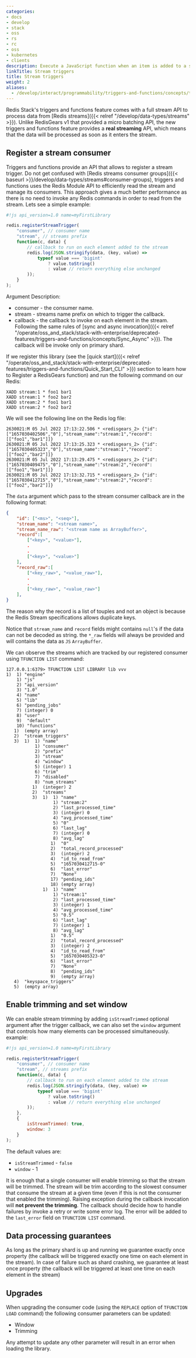 ```yaml
---
categories:
- docs
- develop
- stack
- oss
- rs
- rc
- oss
- kubernetes
- clients
description: Execute a JavaScript function when an item is added to a stream
linkTitle: Stream triggers
title: Stream triggers
weight: 2
aliases:
  - /develop/interact/programmability/triggers-and-functions/concepts/triggers/stream_triggers/
---
```


Redis Stack's triggers and functions feature comes with a full stream API to process data from [Redis streams]({{< relref "/develop/data-types/streams" >}}). Unlike RedisGears v1 that provided a micro batching API, the new triggers and functions feature provides a **real streaming** API, which means that the data will be processed as soon as it enters the stream.

## Register a stream consumer

Triggers and functions provide an API that allows to register a stream trigger. Do not get confused with [Redis streams consumer groups]({{< baseurl >}}/develop/data-types/streams#consumer-groups), triggers and functions uses the Redis Module API to efficiently read the stream and manage its consumers. This approach gives a much better performance as there is no need to invoke any Redis commands in order to read from the stream. Lets see a simple example:

```js
#!js api_version=1.0 name=myFirstLibrary

redis.registerStreamTrigger(
    "consumer", // consumer name
    "stream", // streams prefix
    function(c, data) {
        // callback to run on each element added to the stream
        redis.log(JSON.stringify(data, (key, value) =>
            typeof value === 'bigint'
                ? value.toString()
                : value // return everything else unchanged
        ));
    }
);
```

Argument Description:

* consumer - the consumer name.
* stream - streams name prefix on which to trigger the callback.
* callback - the callback to invoke on each element in the stream. Following the same rules of [sync and async invocation]({{< relref "/operate/oss_and_stack/stack-with-enterprise/deprecated-features/triggers-and-functions/concepts/Sync_Async" >}}). The callback will be invoke only on primary shard.

If we register this library (see the [quick start]({{< relref "/operate/oss_and_stack/stack-with-enterprise/deprecated-features/triggers-and-functions/Quick_Start_CLI" >}}) section to learn how to Register a RedisGears function) and run the following command on our Redis:

```
XADD stream:1 * foo1 bar1
XADD stream:1 * foo2 bar2
XADD stream:2 * foo1 bar1
XADD stream:2 * foo2 bar2
```

We will see the following line on the Redis log file:

```
2630021:M 05 Jul 2022 17:13:22.506 * <redisgears_2> {"id":["1657030402506","0"],"stream_name":"stream:1","record":[["foo1","bar1"]]}
2630021:M 05 Jul 2022 17:13:25.323 * <redisgears_2> {"id":["1657030405323","0"],"stream_name":"stream:1","record":[["foo2","bar2"]]}
2630021:M 05 Jul 2022 17:13:29.475 * <redisgears_2> {"id":["1657030409475","0"],"stream_name":"stream:2","record":[["foo1","bar1"]]}
2630021:M 05 Jul 2022 17:13:32.715 * <redisgears_2> {"id":["1657030412715","0"],"stream_name":"stream:2","record":[["foo2","bar2"]]}
```

The `data` argument which pass to the stream consumer callback are in the following format:

```json
{
    "id": ["<ms>", "<seq>"],
    "stream_name": "<stream name>",
    "stream_name_raw": "<stream name as ArrayBuffer>",
    "record":[
        ["<key>", "<value>"],
        .
        .
        ["<key>", "<value>"]
    ],
    "record_raw":[
        ["<key_raw>", "<value_raw>"],
        .
        .
        ["<key_raw>", "<value_raw>"]
    ],
}
```

The reason why the record is a list of touples and not an object is because the Redis Stream specifications allows duplicate keys.

Notice that `stream_name` and `record` fields might contains `null`'s if the data can not be decoded as string. the `*_raw` fields will always be provided and will contains the data as `JS` `ArrayBuffer`.

We can observe the streams which are tracked by our registered consumer using `TFUNCTION LIST` command:

```
127.0.0.1:6379> TFUNCTION LIST LIBRARY lib vvv
1)  1) "engine"
    1) "js"
    2) "api_version"
    3) "1.0"
    4) "name"
    5) "lib"
    6) "pending_jobs"
    7) (integer) 0
    8) "user"
    9)  "default"
    10) "functions"
   1)  (empty array)
   2)  "stream_triggers"
   3)  1)  1) "name"
           1) "consumer"
           2) "prefix"
           3) "stream"
           4) "window"
           5) (integer) 1
           6) "trim"
           7) "disabled"
           8) "num_streams"
          1)  (integer) 2
          2)  "streams"
          3)  1)  1) "name"
                  1) "stream:2"
                  2) "last_processed_time"
                  3) (integer) 0
                  4) "avg_processed_time"
                  5) "0"
                  6) "last_lag"
                  7) (integer) 0
                  8) "avg_lag"
                 1)  "0"
                 2)  "total_record_processed"
                 3)  (integer) 2
                 4)  "id_to_read_from"
                 5)  "1657030412715-0"
                 6)  "last_error"
                 7)  "None"
                 17) "pending_ids"
                 18) (empty array)
              1)  1) "name"
                  1) "stream:1"
                  2) "last_processed_time"
                  3) (integer) 1
                  4) "avg_processed_time"
                  5) "0.5"
                  6) "last_lag"
                  7) (integer) 1
                  8) "avg_lag"
                 1)  "0.5"
                 2)  "total_record_processed"
                 3)  (integer) 2
                 4)  "id_to_read_from"
                 5)  "1657030405323-0"
                 6)  "last_error"
                 7)  "None"
                 8)  "pending_ids"
                 9)  (empty array)
   4)  "keyspace_triggers"
   5)  (empty array)
```

## Enable trimming and set window

We can enable stream trimming by adding `isStreamTrimmed` optional argument after the trigger callback, we can also set the `window` argument that controls how many elements can be processed simultaneously. example:

```js
#!js api_version=1.0 name=myFirstLibrary

redis.registerStreamTrigger(
    "consumer", // consumer name
    "stream", // streams prefix
    function(c, data) {
        // callback to run on each element added to the stream
        redis.log(JSON.stringify(data, (key, value) =>
            typeof value === 'bigint'
                ? value.toString()
                : value // return everything else unchanged
        ));
    }, 
    {
        isStreamTrimmed: true,
        window: 3   
    }
);

```

The default values are:
* `isStreamTrimmed` - `false`
* `window` - 1

It is enough that a single consumer will enable trimming so that the stream will be trimmed. The stream will be trim according to the slowest consumer that consume the stream at a given time (even if this is not the consumer that enabled the trimming). Raising exception during the callback invocation will **not prevent the trimming**. The callback should decide how to handle failures by invoke a retry or write some error log. The error will be added to the `last_error` field on `TFUNCTION LIST` command.

## Data processing guarantees

As long as the primary shard is up and running we guarantee exactly once property (the callback will be triggered exactly one time on each element in the stream). In case of failure such as shard crashing, we guarantee at least once property (the callback will be triggered at least one time on each element in the stream)

## Upgrades

When upgrading the consumer code (using the `REPLACE` option of `TFUNCTION LOAD` command) the following consumer parameters can be updated:

* Window
* Trimming

Any attempt to update any other parameter will result in an error when loading the library.
